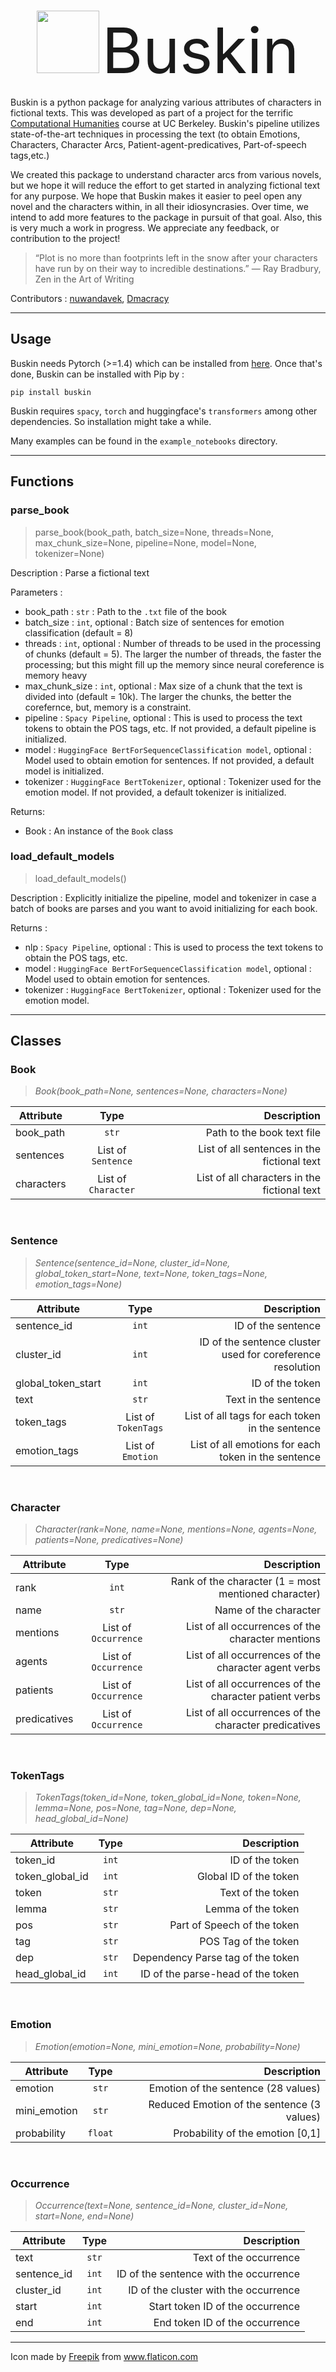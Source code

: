 
<p align="center">
    <br>
    <img src="theater.png" width="100"/>
    <span style="font-size:100px">Buskin</span>
</p>

Buskin is a python package for analyzing various attributes of characters in fictional texts. This was developed as part of a project for the terrific [Computational Humanities](https://www.ischool.berkeley.edu/courses/info/190/ch) course at UC Berkeley. Buskin's pipeline utilizes state-of-the-art techniques in processing the text (to obtain Emotions, Characters, Character Arcs, Patient-agent-predicatives, Part-of-speech tags,etc.)

We created this package to understand character arcs from various novels, but we hope it will reduce the effort to get started in analyzing fictional text for any purpose. We hope that Buskin makes it easier to peel open any novel and the characters within, in all their idiosyncrasies. Over time, we intend to add more features to the package in pursuit of that goal. Also, this is very much a work in progress. We appreciate any feedback, or contribution to the project!

> “Plot is no more than footprints left in the snow after your characters have run by on their way to incredible destinations.” ― Ray Bradbury, Zen in the Art of Writing

Contributors : [nuwandavek](https://github.com/nuwandavek/), [Dmacracy](https://github.com/Dmacracy/)

---

## Usage

Buskin needs Pytorch (>=1.4) which can be installed from [here](https://pytorch.org/get-started/locally/). Once that's done, Buskin can be installed with Pip by : 

```
pip install buskin
```
Buskin requires `spacy`, `torch` and huggingface's `transformers` among other dependencies. So installation might take a while. 

Many examples can be found in the `example_notebooks` directory.

---

## Functions

### parse_book
> parse_book(book_path, batch_size=None, threads=None, max_chunk_size=None, pipeline=None,  model=None, tokenizer=None)

Description : Parse a fictional text

Parameters : 
- book_path : `str` : Path to the `.txt` file of the book
- batch_size : `int`, optional : Batch size of sentences for emotion classification (default = 8)
- threads : `int`, optional : Number of threads to be used in the processing of chunks (default = 5). The larger the number of threads, the faster the processing; but this might fill up the memory since neural coreference is memory heavy
- max_chunk_size : `int`, optional : Max size of a chunk that the text is divided into (default = 10k). The larger the chunks, the better the corefernce, but, memory is a constraint. 
- pipeline : `Spacy Pipeline`, optional : This is used to process the text tokens to obtain the POS tags, etc. If not provided, a default pipeline is initialized. 
- model : `HuggingFace BertForSequenceClassification model`, optional : Model used to obtain emotion for sentences. If not provided, a default model is initialized. 
- tokenizer : `HuggingFace BertTokenizer`, optional : Tokenizer used for the emotion model. If not provided, a default tokenizer is initialized. 

Returns: 
- Book : An instance of the `Book` class   

### load_default_models
> load_default_models()

Description : Explicitly initialize the pipeline, model and tokenizer in case a batch of books are parses and you want to avoid initializing for each book. 

Returns : 
- nlp : `Spacy Pipeline`, optional : This is used to process the text tokens to obtain the POS tags, etc.
- model : `HuggingFace BertForSequenceClassification model`, optional : Model used to obtain emotion for sentences.
- tokenizer : `HuggingFace BertTokenizer`, optional : Tokenizer used for the emotion model.

---

## Classes

### Book
> *Book(book_path=None, sentences=None, characters=None)*

| Attribute   |      Type      |  Description |
|----------|:-------------:|------:|
| book_path |  `str` | Path to the book text file |
| sentences |    List of `Sentence`   | List of all sentences in the fictional text |
| characters | List of `Character` | List of all characters in the fictional text |

<br>

### Sentence
> *Sentence(sentence_id=None, cluster_id=None,  global_token_start=None, text=None, token_tags=None, emotion_tags=None)*

| Attribute   |      Type      |  Description |
|----------|:-------------:|------:|
| sentence_id | `int` | ID of the sentence |
| cluster_id | `int` | ID of the sentence cluster used for coreference resolution |
| global_token_start | `int` | ID of the token |
| text | `str` | Text in the sentence |
| token_tags | List of `TokenTags` | List of all tags for each token in the sentence |
| emotion_tags | List of `Emotion` | List of all emotions for each token in the sentence |

<br>

### Character
> *Character(rank=None, name=None, mentions=None, agents=None, patients=None, predicatives=None)*

| Attribute   |      Type      |  Description |
|----------|:-------------:|------:|
| rank | `int` | Rank of the character (1 = most mentioned character) |
| name | `str` | Name of the character |
| mentions | List of `Occurrence` | List of all occurrences of the character mentions |
| agents | List of `Occurrence` | List of all occurrences of the character agent verbs |
| patients | List of `Occurrence` | List of all occurrences of the character patient verbs |
| predicatives | List of `Occurrence` | List of all occurrences of the character predicatives |

<br>

### TokenTags
> *TokenTags(token_id=None, token_global_id=None, token=None, lemma=None, pos=None, tag=None, dep=None, head_global_id=None)*

| Attribute   |      Type      |  Description |
|----------|:-------------:|------:|
| token_id | `int` | ID of the token |
| token_global_id | `int` | Global ID of the token |
| token | `str` | Text of the token |
| lemma | `str` | Lemma of the token |
| pos | `str` | Part of Speech of the token |
| tag | `str` | POS Tag of the token |
| dep | `str` | Dependency Parse tag of the token |
| head_global_id | `int` | ID of the parse-head of the token |

<br>

### Emotion
> *Emotion(emotion=None, mini_emotion=None, probability=None)*

| Attribute   |      Type      |  Description |
|----------|:-------------:|------:|
| emotion | `str` | Emotion of the sentence (28 values) |
| mini_emotion | `str` | Reduced Emotion of the sentence (3 values) |
| probability | `float` | Probability of the emotion [0,1] |

<br>

### Occurrence
> *Occurrence(text=None, sentence_id=None, cluster_id=None, start=None, end=None)*

| Attribute   |      Type      |  Description |
|----------|:-------------:|------:|
| text | `str` | Text of the occurrence |
| sentence_id | `int` | ID of the sentence with the occurrence |
| cluster_id | `int` | ID of the cluster with the occurrence |
| start | `int` | Start token ID of the occurrence |
| end | `int` | End token ID of the occurrence |

---

Icon made by <a href="https://www.flaticon.com/authors/freepik" title="Freepik">Freepik</a> from <a href="https://www.flaticon.com/" title="Flaticon"> www.flaticon.com</a>
